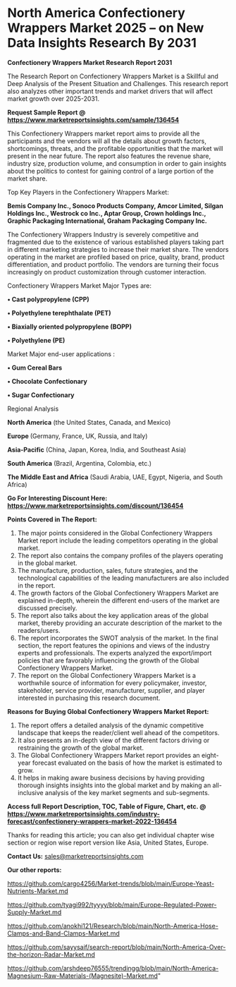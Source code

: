 # North America Confectionery Wrappers Market 2025 – on New Data Insights Research By 2031

<strong>Confectionery Wrappers Market Research Report 2031</strong>

The Research Report on Confectionery Wrappers Market is a Skillful and Deep Analysis of the Present Situation and Challenges. This research report also analyzes other important trends and market drivers that will affect market growth over 2025-2031.

<strong>Request Sample Report @ <a href=https://www.marketreportsinsights.com/sample/136454>https://www.marketreportsinsights.com/sample/136454</a></strong>

This Confectionery Wrappers market report aims to provide all the participants and the vendors will all the details about growth factors, shortcomings, threats, and the profitable opportunities that the market will present in the near future. The report also features the revenue share, industry size, production volume, and consumption in order to gain insights about the politics to contest for gaining control of a large portion of the market share.

Top Key Players in the Confectionery Wrappers Market:

<strong>Bemis Company Inc., Sonoco Products Company, Amcor Limited, Silgan Holdings Inc., Westrock co Inc., Aptar Group, Crown holdings Inc., Graphic Packaging International, Graham Packaging Company Inc.</strong>

The Confectionery Wrappers Industry is severely competitive and fragmented due to the existence of various established players taking part in different marketing strategies to increase their market share. The vendors operating in the market are profiled based on price, quality, brand, product differentiation, and product portfolio. The vendors are turning their focus increasingly on product customization through customer interaction.

Confectionery Wrappers Market Major Types are:

<strong>• Cast polypropylene (CPP)

• Polyethylene terephthalate (PET)

• Biaxially oriented polypropylene (BOPP)

• Polyethylene (PE)</strong>

Market Major end-user applications :

<strong>• Gum Cereal Bars

• Chocolate Confectionary

• Sugar Confectionary</strong>

Regional Analysis

</u><strong><b>North America</b></strong> (the United States, Canada, and Mexico)

<strong><b>Europe </b></strong>(Germany, France, UK, Russia, and Italy)

<strong><b>Asia-Pacific</b></strong> (China, Japan, Korea, India, and Southeast Asia)

<strong><b>South America</b></strong> (Brazil, Argentina, Colombia, etc.)

<strong><b>The Middle East and Africa</b></strong> (Saudi Arabia, UAE, Egypt, Nigeria, and South Africa)

<strong>Go For Interesting Discount Here: <a href=https://www.marketreportsinsights.com/discount/136454>https://www.marketreportsinsights.com/discount/136454</a></strong>

<strong>Points Covered in The Report:</strong>
<ol>
  <li>The major points considered in the Global Confectionery Wrappers Market report include the leading competitors operating in the global market.</li>
  <li>The report also contains the company profiles of the players operating in the global market.</li>
  <li>The manufacture, production, sales, future strategies, and the technological capabilities of the leading manufacturers are also included in the report.</li>
  <li>The growth factors of the Global Confectionery Wrappers Market are explained in-depth, wherein the different end-users of the market are discussed precisely.</li>
  <li>The report also talks about the key application areas of the global market, thereby providing an accurate description of the market to the readers/users.</li>
  <li>The report incorporates the SWOT analysis of the market. In the final section, the report features the opinions and views of the industry experts and professionals. The experts analyzed the export/import policies that are favorably influencing the growth of the Global Confectionery Wrappers Market.</li>
  <li>The report on the Global Confectionery Wrappers Market is a worthwhile source of information for every policymaker, investor, stakeholder, service provider, manufacturer, supplier, and player interested in purchasing this research document.</li>
</ol>
<strong>Reasons for Buying Global Confectionery Wrappers Market Report:</strong>

<ol>
  <li>The report offers a detailed analysis of the dynamic competitive landscape that keeps the reader/client well ahead of the competitors.</li>
  <li>It also presents an in-depth view of the different factors driving or restraining the growth of the global market.</li>
  <li>The Global Confectionery Wrappers Market report provides an eight-year forecast evaluated on the basis of how the market is estimated to grow.</li>
  <li>It helps in making aware business decisions by having providing thorough insights insights into the global market and by making an all-inclusive analysis of the key market segments and sub-segments.</li>
</ol>
<strong>Access full Report Description, TOC, Table of Figure, Chart, etc. @ <a href=https://www.marketreportsinsights.com/industry-forecast/confectionery-wrappers-market-2022-136454>https://www.marketreportsinsights.com/industry-forecast/confectionery-wrappers-market-2022-136454</a></strong>


Thanks for reading this article; you can also get individual chapter wise section or region wise report version like Asia, United States, Europe.

<strong>Contact Us:</strong>
sales@marketreportsinsights.com

<strong>Our other reports:</strong>

<a href=https://github.com/cargo4256/Market-trends/blob/main/Europe-Yeast-Nutrients-Market.md>https://github.com/cargo4256/Market-trends/blob/main/Europe-Yeast-Nutrients-Market.md</a>

<a href=https://github.com/tyagi992/tyyyy/blob/main/Europe-Regulated-Power-Supply-Market.md>https://github.com/tyagi992/tyyyy/blob/main/Europe-Regulated-Power-Supply-Market.md</a>

<a href=https://github.com/anokhi121/Research/blob/main/North-America-Hose-Clamps-and-Band-Clamps-Market.md>https://github.com/anokhi121/Research/blob/main/North-America-Hose-Clamps-and-Band-Clamps-Market.md</a>

<a href=https://github.com/sayysaif/search-report/blob/main/North-America-Over-the-horizon-Radar-Market.md>https://github.com/sayysaif/search-report/blob/main/North-America-Over-the-horizon-Radar-Market.md</a>

<a href=https://github.com/arshdeep76555/trendingg/blob/main/North-America-Magnesium-Raw-Materials-(Magnesite)-Market.md>https://github.com/arshdeep76555/trendingg/blob/main/North-America-Magnesium-Raw-Materials-(Magnesite)-Market.md</a>"
